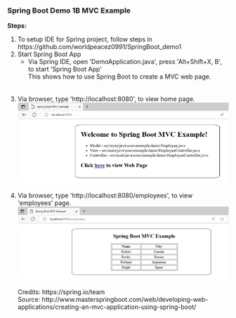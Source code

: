 

### Spring Boot Demo 1B MVC Example

**Steps:**
<ol>
<li>To setup IDE for Spring project, follow steps in https://github.com/worldpeacez0991/SpringBoot_demo1</li>

<li>Start Spring Boot App
<ul>
<li>Via Spring IDE, open 'DemoApplication.java', press 'Alt+Shift+X, B', to start 'Spring Boot App'<br/>
This shows how to use Spring Boot to create a MVC web page.</li><br/>
</ul>
</li>

<br/>
<li>Via browser, type 'http://localhost:8080', to view home page.</li>
<kbd><img src="Pic1.PNG" width="500" /></kbd><br/>

<br/>
<li>Via browser, type 'http://localhost:8080/employees', to view 'employees' page.</li>
<kbd><img src="Pic2.PNG" width="500" /></kbd><br/>

<br/>
Credits: https://spring.io/team<br/>
Source: http://www.masterspringboot.com/web/developing-web-applications/creating-an-mvc-application-using-spring-boot/<br/>




